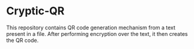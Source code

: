 # Cryptic-QR
This repository contains QR code generation mechanism from a text present in a file. After performing encryption over the text, it then creates the QR code.
